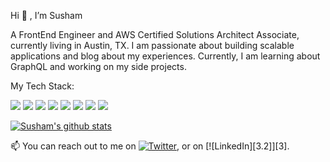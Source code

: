 Hi 👋 , I’m Susham

A FrontEnd Engineer and AWS Certified Solutions Architect Associate, currently living in Austin, TX. I am passionate about building scalable applications and blog about my experiences. Currently, I am learning about GraphQL and working on my side projects.


My Tech Stack:

![](https://img.shields.io/badge/OS-Linux-informational?style=flat&logo=Linux&logoColor=2bbc8a&color=2bbc8a)
![](https://img.shields.io/badge/Shell-Bash-informational?style=flat&logo=Linux&logoColor=2bbc8a&color=2bbc8a)
![](https://img.shields.io/badge/Library-React-informational?style=flat&logo=React&logoColor=2bbc8a&color=2bbc8a)
![](https://img.shields.io/badge/Tools-Docker-informational?style=flat&logo=Docker&logoColor=2bbc8a&color=2bbc8a)
![](https://img.shields.io/badge/Language-JavaScript-informational?style=flat&logo=JavaScript&logoColor=2bbc8a&color=2bbc8a)
![](https://img.shields.io/badge/Language-Java-informational?style=flat&logo=Java&logoColor=2bbc8a&color=2bbc8a)
![](https://img.shields.io/badge/Cloud-AWS-informational?style=flat&logo=Amazon&logoColor=2bbc8a&color=2bbc8a)
![](https://img.shields.io/badge/Editor-VisualStudioCode-informational?style=flat&logo=visualstudio&logoColor=2bbc8a&color=2bbc8a)



<!--
**susham/susham** is a ✨ _special_ ✨ repository because its `README.md` (this file) appears on your GitHub profile.

Here are some ideas to get you started:

- 🔭 I’m currently working on ...
- 🌱 I’m currently learning ...
- 👯 I’m looking to collaborate on ...
- 🤔 I’m looking for help with ...
- 💬 Ask me about ...
- 
- 😄 Pronouns: ...
- ⚡ Fun fact: ...
-->
[![Susham's github stats](https://github-readme-stats.vercel.app/api?username=susham)](https://github.com/susham/github-readme-stats)



<!-- Actual text -->

📫 You can reach out to me on [![Twitter][1.2]][1], or on [![LinkedIn][3.2]][3].

<!-- Icons -->

[1.2]: http://i.imgur.com/wWzX9uB.png (twitter icon without padding)
[2.2]: https://raw.githubusercontent.com/MartinHeinz/MartinHeinz/master/linkedin-3-16.png (LinkedIn icon without padding)

<!-- Links to your social media accounts -->

[1]: https://twitter.com/susham_y
[2]: https://www.linkedin.com/in/sushamkumar/

